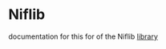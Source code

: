 # Niflib
documentation for this for of the Niflib [library](https://github.com/TriangleChurch/niflib-documentation)